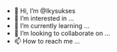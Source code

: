 - 👋 Hi, I’m @Ikysukses
- 👀 I’m interested in ...
- 🌱 I’m currently learning ...
- 💞️ I’m looking to collaborate on ...
- 📫 How to reach me ...

<!---
Ikysukses/Ikysukses is a ✨ special ✨ repository because its `README.md` (this file) appears on your GitHub profile.
You can click the Preview link to take a look at your changes.
--->

